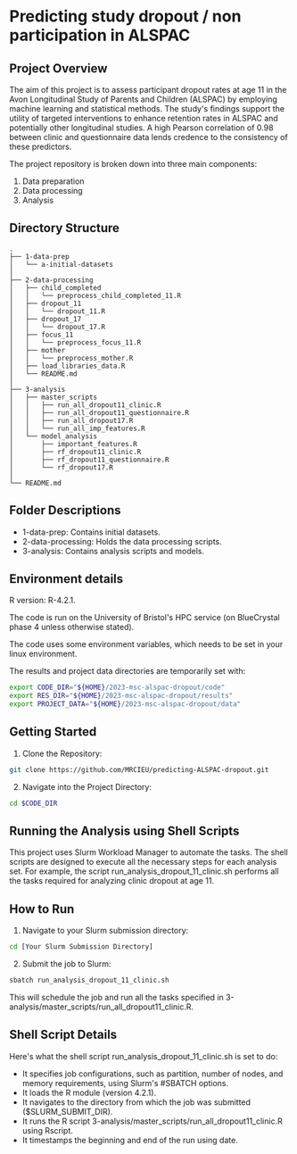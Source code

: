 
# Predicting study dropout / non participation in ALSPAC

## Project Overview
The aim of this project is to assess participant dropout rates at age 11 in the Avon Longitudinal Study of Parents and Children (ALSPAC) by employing machine learning and statistical methods. The study's findings support the utility of targeted interventions to enhance retention rates in ALSPAC and potentially other longitudinal studies. A high Pearson correlation of 0.98 between clinic and questionnaire data lends credence to the consistency of these predictors.

The project repository is broken down into three main components:
1. Data preparation
2. Data processing
3. Analysis

## Directory Structure
```
.
├── 1-data-prep
│   └── a-initial-datasets
│
├── 2-data-processing
│   ├── child_completed
│   │   └── preprocess_child_completed_11.R
│   ├── dropout_11
│   │   └── dropout_11.R
│   ├── dropout_17
│   │   └── dropout_17.R
│   ├── focus_11
│   │   └── preprocess_focus_11.R
│   ├── mother
│   │   └── preprocess_mother.R
│   ├── load_libraries_data.R
│   └── README.md
│
├── 3-analysis
│   ├── master_scripts
│   │   ├── run_all_dropout11_clinic.R
│   │   ├── run_all_dropout11_questionnaire.R
│   │   ├── run_all_dropout17.R
│   │   └── run_all_imp_features.R
│   └── model_analysis
│       ├── important_features.R
│       ├── rf_dropout11_clinic.R
│       ├── rf_dropout11_questionnaire.R
│       └── rf_dropout17.R
│
└── README.md
```
## Folder Descriptions
- 1-data-prep: Contains initial datasets.
- 2-data-processing: Holds the data processing scripts.
- 3-analysis: Contains analysis scripts and models.

## Environment details

R version: R-4.2.1.

The code is run on the University of Bristol's HPC service (on BlueCrystal phase 4 unless otherwise stated).


The code uses some environment variables, which needs to be set in your linux environment. 

The results and project data directories are temporarily set with:

```bash
export CODE_DIR="${HOME}/2023-msc-alspac-dropout/code"
export RES_DIR="${HOME}/2023-msc-alspac-dropout/results"
export PROJECT_DATA="${HOME}/2023-msc-alspac-dropout/data"
```

## Getting Started
1. Clone the Repository:
```bash
git clone https://github.com/MRCIEU/predicting-ALSPAC-dropout.git
```
2. Navigate into the Project Directory:
```bash
cd $CODE_DIR
```

## Running the Analysis using Shell Scripts
This project uses Slurm Workload Manager to automate the tasks. The shell scripts are designed to execute all the necessary steps for each analysis set. For example, the script run_analysis_dropout_11_clinic.sh performs all the tasks required for analyzing clinic dropout at age 11.

## How to Run
1. Navigate to your Slurm submission directory:
```bash
cd [Your Slurm Submission Directory]
```
2. Submit the job to Slurm:
```bash
sbatch run_analysis_dropout_11_clinic.sh
```
This will schedule the job and run all the tasks specified in 3-analysis/master_scripts/run_all_dropout11_clinic.R.

## Shell Script Details
Here's what the shell script run_analysis_dropout_11_clinic.sh is set to do:
- It specifies job configurations, such as partition, number of nodes, and memory requirements, using Slurm's #SBATCH options.
- It loads the R module (version 4.2.1).
- It navigates to the directory from which the job was submitted ($SLURM_SUBMIT_DIR).
- It runs the R script 3-analysis/master_scripts/run_all_dropout11_clinic.R using Rscript.
- It timestamps the beginning and end of the run using date.






